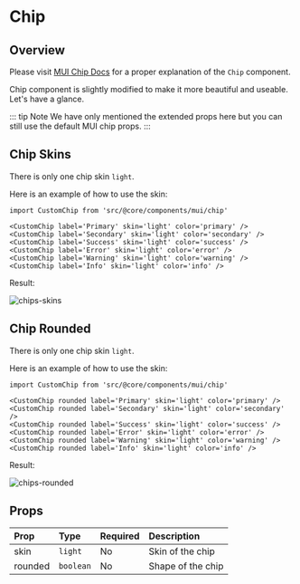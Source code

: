 # Chip

## Overview

Please visit [MUI Chip Docs](https://mui.com/material-ui/react-chip/) for a proper explanation of the `Chip` component.

Chip component is slightly modified to make it more beautiful and useable. Let's have a glance.

::: tip Note
We have only mentioned the extended props here but you can still use the default MUI chip props.
:::

## Chip Skins

There is only one chip skin `light`.

Here is an example of how to use the skin:

```tsx
import CustomChip from 'src/@core/components/mui/chip'

<CustomChip label='Primary' skin='light' color='primary' />
<CustomChip label='Secondary' skin='light' color='secondary' />
<CustomChip label='Success' skin='light' color='success' />
<CustomChip label='Error' skin='light' color='error' />
<CustomChip label='Warning' skin='light' color='warning' />
<CustomChip label='Info' skin='light' color='info' />
```

Result:

<img alt='chips-skins' class='medium-zoom' :src="$withBase('/images/components/chips-skin.png')" />

## Chip Rounded

There is only one chip skin `light`.

Here is an example of how to use the skin:

```tsx
import CustomChip from 'src/@core/components/mui/chip'

<CustomChip rounded label='Primary' skin='light' color='primary' />
<CustomChip rounded label='Secondary' skin='light' color='secondary' />
<CustomChip rounded label='Success' skin='light' color='success' />
<CustomChip rounded label='Error' skin='light' color='error' />
<CustomChip rounded label='Warning' skin='light' color='warning' />
<CustomChip rounded label='Info' skin='light' color='info' />
```

Result:

<img alt='chips-rounded' class='medium-zoom' :src="$withBase('/images/components/chips-rounded.png')" />

## Props

| Prop    | Type      | Required | Description       |
| :---    | :------   | :------- | :---------------  |
| skin    | `light`   | No       | Skin of the chip  |
| rounded | `boolean` | No       | Shape of the chip |
